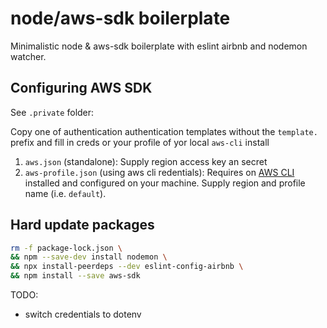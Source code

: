 # node/aws-sdk boilerplate

Minimalistic node & aws-sdk boilerplate with eslint airbnb and nodemon watcher.

## Configuring AWS SDK

See `.private` folder:

Copy one of authentication authentication templates without the `template.` prefix and fill in creds or your profile of yor local `aws-cli` install

1) `aws.json` (standalone): Supply region access key an secret
2) `aws-profile.json` (using aws cli redentials): Requires on [AWS CLI](https://docs.aws.amazon.com/cli/latest/userguide/installing.html) installed and configured on your machine. Supply region and profile name (i.e. `default`).

## Hard update packages

```bash
rm -f package-lock.json \
&& npm --save-dev install nodemon \
&& npx install-peerdeps --dev eslint-config-airbnb \
&& npm install --save aws-sdk
```

TODO:

- switch credentials to dotenv
